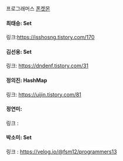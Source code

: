 프로그래머스 [폰켓몬](https://school.programmers.co.kr/learn/courses/30/lessons/1845)<br>

#### 최태승: Set
링크:https://isshosng.tistory.com/170

#### 김선웅: Set
링크: https://dndenf.tistory.com/31

#### 정의진: HashMap
링크: https://uijin.tistory.com/81

#### 정연미:
링크 : 

#### 박소미: Set
링크 : https://velog.io/@fsm12/programmers13
